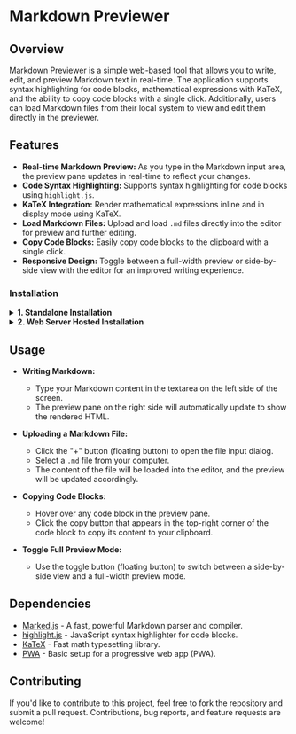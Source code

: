 # Markdown Previewer

## Overview

Markdown Previewer is a simple web-based tool that allows you to write, edit, and preview Markdown text in real-time. The application supports syntax highlighting for code blocks, mathematical expressions with KaTeX, and the ability to copy code blocks with a single click. Additionally, users can load Markdown files from their local system to view and edit them directly in the previewer.

## Features

- **Real-time Markdown Preview:** As you type in the Markdown input area, the preview pane updates in real-time to reflect your changes.
- **Code Syntax Highlighting:** Supports syntax highlighting for code blocks using `highlight.js`.
- **KaTeX Integration:** Render mathematical expressions inline and in display mode using KaTeX.
- **Load Markdown Files:** Upload and load `.md` files directly into the editor for preview and further editing.
- **Copy Code Blocks:** Easily copy code blocks to the clipboard with a single click.
- **Responsive Design:** Toggle between a full-width preview or side-by-side view with the editor for an improved writing experience.

### Installation

<details>
<summary><strong>1. Standalone Installation</strong></summary>

1. **Clone the repository:**
   ```bash
   git clone https://github.com/h471x/markdown_preview.git
   ```
   
2. **Navigate to the project directory:**
   ```bash
   cd markdown-preview
   ```

3. **Open `index.html` in your browser:**
   - Simply open the `index.html` file in your preferred web browser to start using the Markdown Previewer.

</details>

<details>
<summary><strong>2. Web Server Hosted Installation</strong></summary>

**For Linux (Apache or Nginx):**

1. **Clone the repository directly to the web server directory:**
   - For **Apache** (default document root: `/var/www/html/`):
     ```bash
     sudo git clone https://github.com/h471x/markdown_preview.git /var/www/html/markdown-preview
     ```
   - For **Nginx** (default document root: `/usr/share/nginx/html/`):
     ```bash
     sudo git clone https://github.com/h471x/markdown_preview.git /usr/share/nginx/html/markdown-preview
     ```

2. **Ensure the web server is running:**
   - For **Apache**:
     ```bash
     sudo systemctl start apache2
     ```
   - For **Nginx**:
     ```bash
     sudo systemctl start nginx
     ```

3. **Access the Markdown Previewer in your browser:**
   - Navigate to `http://localhost/markdown-preview`.

---

**For Windows (Using WAMP or XAMPP):**

1. **Clone the repository to your local machine:**
   ```bash
   git clone https://github.com/h471x/markdown_preview.git
   ```

2. **Copy the project directory to the WAMP or XAMPP document root:**
   - For **WAMP** (usually `C:\wamp64\www\`):
     ```bash
     xcopy markdown_preview C:\wamp64\www\markdown_preview /E /I
     ```
   - For **XAMPP** (usually `C:\xampp\htdocs\`):
     ```bash
     xcopy markdown_preview C:\xampp\htdocs\markdown_preview /E /I
     ```

3. **Start the WAMP or XAMPP server.**

4. **Access the Markdown Previewer in your browser:**
   - Navigate to `http://localhost/markdown-preview`.

___

</details>

## Usage

- **Writing Markdown:**
  - Type your Markdown content in the textarea on the left side of the screen.
  - The preview pane on the right side will automatically update to show the rendered HTML.

- **Uploading a Markdown File:**
  - Click the "+" button (floating button) to open the file input dialog.
  - Select a `.md` file from your computer.
  - The content of the file will be loaded into the editor, and the preview will be updated accordingly.

- **Copying Code Blocks:**
  - Hover over any code block in the preview pane.
  - Click the copy button that appears in the top-right corner of the code block to copy its content to your clipboard.

- **Toggle Full Preview Mode:**
  - Use the toggle button (floating button) to switch between a side-by-side view and a full-width preview mode.

## Dependencies

- [Marked.js](https://github.com/markedjs/marked) - A fast, powerful Markdown parser and compiler.
- [highlight.js](https://highlightjs.org/) - JavaScript syntax highlighter for code blocks.
- [KaTeX](https://katex.org/) - Fast math typesetting library.
- [PWA](https://developer.mozilla.org/en-US/docs/Web/Progressive_web_apps) - Basic setup for a progressive web app (PWA).

## Contributing

If you'd like to contribute to this project, feel free to fork the repository and submit a pull request. Contributions, bug reports, and feature requests are welcome!